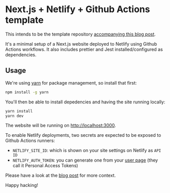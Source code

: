 # Next.js + Netlify + Github Actions template

This intends to be the template repository [accompanying this blog post](https://awesome.red-badger.com/ruiramos/nextjs-github-netlify/).

It's a minimal setup of a Next.js website deployed to Netlify using Github Actions workflows. It also includes prettier and Jest installed/configured as dependencies.


## Usage

We're using [yarn]() for package management, so install that first:
```bash
npm install -g yarn
```

You'll then be able to install depedencies and having the site running locally:
```bash
yarn install
yarn dev
```

The website will be running on [http://localhost:3000](http://localhost:3000).

To enable Netlify deployments, two secrets are expected to be exposed to Github Actions runners:
 - `NETLIFY_SITE_ID`: which is shown on your site settings on Netlify as `API ID`
 - `NETLIFY_AUTH_TOKEN`: you can generate one from your [user
   page](https://app.netlify.com/user/applications) (they call it Personal
   Access Tokens)

Please have a look at the [blog post](https://awesome.red-badger.com/ruiramos/nextjs-github-netlify/) for more context.

Happy hacking!

